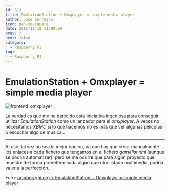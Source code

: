 ```yaml
---
id: 313
title: EmulationStation + Omxplayer = simple media player
author: Jose Cerrejon
icon: pen-to-square
date: 2013-11-18 11:00:00
prev: /
next: false
category:
  - Raspberry PI
tag:
  - Raspberry PI
---
```


# EmulationStation + Omxplayer = simple media player

![frontend_omxplayer](/images/2013/11/frontend_omxplayer.jpg)

La verdad es que me ha parecido esta iniciativa ingeniosa para conseguir utilizar *EmulationStation* como un lanzador para el *omxplayer*. A veces no necesitamos *XBMC* si lo que hacemos no es más que ver algunas películas o escuchar algo de música...

- - -
Al uso, tal vez no sea la mejor opción, ya que hay que crear manualmente los enlaces a cada fichero que tengamos en el fichero *gamelist.xml* (aunque se podría automatizar), pero se me ocurre que para algún proyecto que muestre de forma predeterminada algún que otro listado multimedia, podría valer a la perfección.

Foro: [raspberrypi.org > EmulationStation + Omxplayer = simple media player](http://www.raspberrypi.org/phpBB3/viewtopic.php?f=35&t=60785)